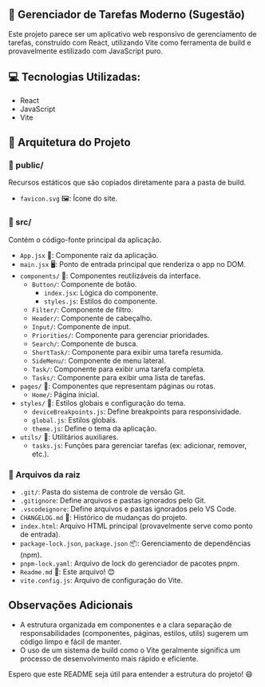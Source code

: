 ##  📝 Gerenciador de Tarefas Moderno (Sugestão) 
 
Este projeto parece ser um aplicativo web responsivo de gerenciamento de tarefas, construído com React, utilizando Vite como ferramenta de build e provavelmente estilizado com JavaScript puro. 

##  💻 Tecnologias Utilizadas: 

- React
- JavaScript
- Vite 

##  📂 Arquitetura do Projeto 

### 📁 public/

Recursos estáticos que são copiados diretamente para a pasta de build.

- `favicon.svg` 🖼️: Ícone do site.

### 📁 src/

Contém o código-fonte principal da aplicação.

- `App.jsx` 🚀: Componente raiz da aplicação. 
- `main.jsx` 🖥️: Ponto de entrada principal que renderiza o app no DOM.
- `components/` 🧱: Componentes reutilizáveis da interface.
    - `Button/`: Componente de botão.
        - `index.jsx`: Lógica do componente.
        - `styles.js`: Estilos do componente.
    - `Filter/`: Componente de filtro. 
    - `Header/`: Componente de cabeçalho. 
    - `Input/`: Componente de input.
    - `Priorities/`: Componente para gerenciar prioridades.
    - `Search/`: Componente de busca.
    - `ShortTask/`: Componente para exibir uma tarefa resumida.
    - `SideMenu/`: Componente de menu lateral. 
    - `Task/`: Componente para exibir uma tarefa completa.
    - `Tasks/`: Componente para exibir uma lista de tarefas.
- `pages/` 📄: Componentes que representam páginas ou rotas.
    - `Home/`: Página inicial.
- `styles/` 🎨: Estilos globais e configuração do tema.
    - `deviceBreakpoints.js`: Define breakpoints para responsividade.
    - `global.js`: Estilos globais. 
    - `theme.js`: Define o tema da aplicação.
- `utils/` 🧰:  Utilitários auxiliares.
    - `tasks.js`: Funções para gerenciar tarefas (ex: adicionar, remover, etc.).

### 📄 Arquivos da raiz

- `.git/`: Pasta do sistema de controle de versão Git.
- `.gitignore`: Define arquivos e pastas ignorados pelo Git. 
- `.vscodeignore`: Define arquivos e pastas ignorados pelo VS Code.
- `CHANGELOG.md` 📑: Histórico de mudanças do projeto. 
- `index.html`: Arquivo HTML principal (provavelmente serve como ponto de entrada).
- `package-lock.json`, `package.json` 📦: Gerenciamento de dependências (npm).
- `pnpm-lock.yaml`: Arquivo de lock do gerenciador de pacotes pnpm.
- `Readme.md` 📄: Este arquivo! 😊
- `vite.config.js`: Arquivo de configuração do Vite.

##  Observações Adicionais 

- A estrutura organizada em componentes e a clara separação de responsabilidades (componentes, páginas, estilos, utils) sugerem um código limpo e fácil de manter. 
- O uso de um sistema de build como o Vite geralmente significa um processo de desenvolvimento mais rápido e eficiente. 

Espero que este README seja útil para entender a estrutura do projeto! 😄

